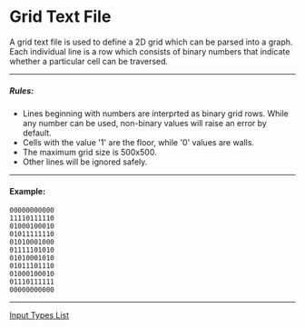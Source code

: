 # Grid Text File
A grid text file is used to define a 2D grid which can be parsed into a graph. Each individual line is a row which consists of binary numbers that indicate whether a particular cell can be traversed.

---

##### Rules:
* Lines beginning with numbers are interprted as binary grid rows. While any number can be used, non-binary values will raise an error by default.
* Cells with the value '1' are the floor, while '0' values are walls.
* The maximum grid size is 500x500.
* Other lines will be ignored safely.

---

#### Example:
```
00000000000
11110111110
01000100010
01011111110
01010001000
01111101010
01010001010
01011101110
01000100010
01110111111
00000000000
```

---

[Input Types List](./readme.md)